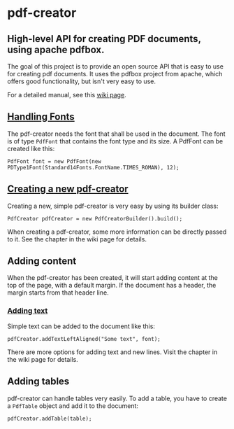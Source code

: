 # pdf-creator
## High-level API for creating PDF documents, using apache pdfbox.

The goal of this project is to provide an open source API that is easy to use for creating pdf documents.
It uses the pdfbox project from apache, which offers good functionality, but isn't very easy to use.

For a detailed manual, see this [wiki page](https://github.com/holleymcfly/pdf-creator/wiki/Usage).


## [Handling Fonts](https://github.com/holleymcfly/pdf-creator/wiki/Handling-fonts)
The pdf-creator needs the font that shall be used in the document. The font is of type `PdfFont` that contains the font type and its size.
A PdfFont can be created like this:
```
PdfFont font = new PdfFont(new PDType1Font(Standard14Fonts.FontName.TIMES_ROMAN), 12);
```

## [Creating a new pdf-creator](https://github.com/holleymcfly/pdf-creator/wiki/Creating-new-pdf-creators)
Creating a new, simple pdf-creator is very easy by using its builder class:
```
PdfCreator pdfCreator = new PdfCreatorBuilder().build();
```

When creating a pdf-creator, some more information can be directly passed to it. See the chapter in the wiki page for details.


## Adding content
When the pdf-creator has been created, it will start adding content at the top of the page, with a default margin. If the document has a header, the margin starts from that header line.

### [Adding text](https://github.com/holleymcfly/pdf-creator/wiki/Adding-text)
Simple text can be added to the document like this:
```
pdfCreator.addTextLeftAligned("Some text", font);
```

There are more options for adding text and new lines. Visit the chapter in the wiki page for details.

## Adding tables
pdf-creator can handle tables very easily. To add a table, you have to create a `PdfTable` object and add it to the document:
```
pdfCreator.addTable(table);
```

